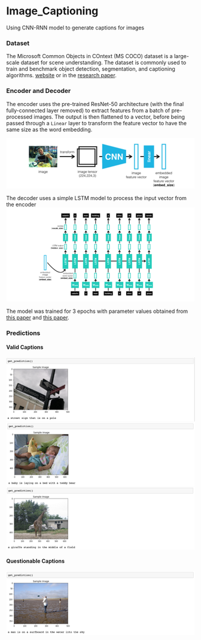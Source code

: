 # Image_Captioning
Using CNN-RNN model to generate captions for images

### Dataset
The Microsoft Common Objects in COntext (MS COCO) dataset is a large-scale dataset for scene understanding. The dataset is commonly used to train and benchmark object detection, segmentation, and captioning algorithms. [website](http://cocodataset.org/#home) or in the [research paper](https://arxiv.org/pdf/1405.0312.pdf).

### Encoder and Decoder
The encoder uses the pre-trained ResNet-50 architecture (with the final fully-connected layer removed) to extract features from a batch of pre-processed images.  The output is then flattened to a vector, before being passed through a `Linear` layer to transform the feature vector to have the same size as the word embedding.

![Encoder](images/encoder.png)

The decoder uses a simple LSTM model to process the input vector from the encoder
![Decoder](images/decoder.png)

The model was trained for 3 epochs with parameter values obtained from [this paper](https://arxiv.org/pdf/1502.03044.pdf) and [this paper](https://arxiv.org/pdf/1411.4555.pdf). 

### Predictions
#### Valid Captions
![img1](images/img1.png)
![img2](images/img2.png)
![img3](images/img3.png)
#### Questionable Captions
![img4](images/img4.png)
